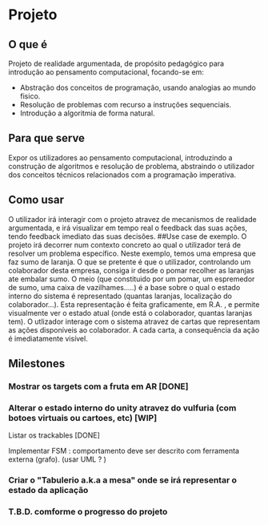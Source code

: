 # Projeto

## O que é
Projeto de realidade argumentada, de propósito pedagógico para introdução ao pensamento computacional, focando-se em:
- Abstração dos conceitos de programação, usando analogias ao mundo fisico.
- Resolução de problemas com recurso a instruções sequenciais.
- Introdução a algoritmia de forma natural. 
## Para que serve 
Expor os utilizadores ao pensamento computacional, introduzindo a construção de algoritmos e resolução de problema, abstraindo o utilizador dos conceitos técnicos relacionados com a programação imperativa.  
## Como usar
O utilizador irá interagir com o projeto atravez de mecanismos de realidade argumentada, e irá visualizar em tempo real o feedback das suas ações, tendo feedback imediato das suas decisões.
##Use case de exemplo.
O projeto irá decorrer num contexto concreto ao qual o utilizador terá de resolver um problema específico.
Neste exemplo, temos uma empresa que faz sumo de laranja.
O que se pretente é que o utilizador, controlando um colaborador desta empresa, consiga ir desde o pomar recolher as laranjas ate embalar sumo.
O meio (que constituido por um pomar, um espremedor de sumo, uma caixa de vazilhames.....) é a base sobre o qual o estado interno do sistema é representado (quantas laranjas, localização do colaborador...).
Esta representação é feita graficamente, em R.A. , e permite visualmente ver o estado atual (onde está o colaborador, quantas laranjas tem).
O utlizador interage com o sistema atravez de cartas que representam as ações disponíveis ao colaborador. A cada carta, a consequência da ação é imediatamente visível.


## Milestones

### Mostrar os targets com a fruta em AR [DONE]

### Alterar o estado interno do unity atravez do vulfuria (com botoes virtuais ou cartoes, etc) [WIP]

Listar os trackables [DONE]

Implementar FSM : comportamento deve ser descrito com ferramenta externa (grafo).
(usar UML ? )

### Criar o "Tabulerio a.k.a a mesa" onde se irá representar o estado da aplicação

### T.B.D. comforme o progresso do projeto

